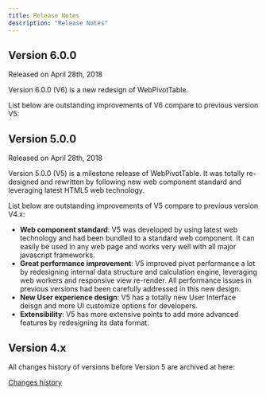 ```yaml
---
title: Release Notes
description: "Release Notes"
---
```


## Version 6.0.0
Released on April 28th, 2018

Version 6.0.0 (V6) is a new redesign of WebPivotTable.

List below are outstanding improvements of V6 compare to previous version V5: 




## Version 5.0.0
Released on April 28th, 2018

Version 5.0.0 (V5) is a milestone release of WebPivotTable. It was totally re-designed and rewritten by following new
 web component standard and leveraging latest HTML5 web technology. 

List below are outstanding improvements of V5 compare to previous version V4.x: 

* __Web component standard__: V5 was developed by using latest web technology and had been bundled to a standard web component.
 It can easily be used in any web page and works very well with all major javascript frameworks.  
* __Great performance improvement__: V5 improved pivot performance a lot by redesigning internal data structure and calculation engine, 
leveraging web workers and responsive view re-render. All performance issues in previous versions had been carefully addressed in this new design.
* __New User experience design__: V5 has a totally new User Interface deisgn and more UI customize options for developers.  
* __Extensibility__: V5 has more extensive points to add more advanced features by redesigning its data format.
     

## Version 4.x

 All changes history of versions before Version 5 are archived at here: 

 [Changes history](./v4-changes)

